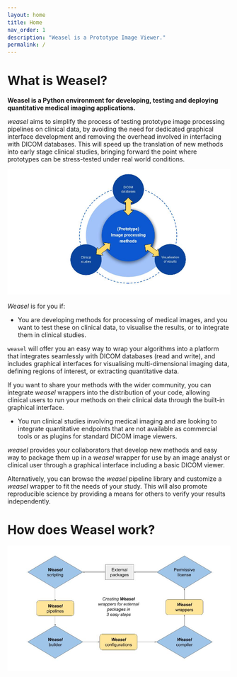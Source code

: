 ```yaml
---
layout: home
title: Home
nav_order: 1
description: "Weasel is a Prototype Image Viewer."
permalink: /
---
```

# What is Weasel?

**Weasel is a Python environment for developing, testing and deploying quantitative medical imaging applications.** 

_weasel_ aims to simplify the process of testing prototype image processing pipelines on clinical data, by avoiding the need for dedicated graphical interface development and removing the overhead involved in interfacing with DICOM databases. This will speed up the translation of new methods into early stage clinical studies, bringing forward the point where prototypes can be stress-tested under real world conditions. 

![](/media/Challenge.jpg)

_Weasel_ is for you if:

- You are developing methods for processing of medical images, and you want to test these on clinical data, to visualise the results, or to integrate them in clinical studies. 

`weasel` will offer you an easy way to wrap your algorithms into a platform that integrates seamlessly with DICOM databases (read and write), and includes graphical interfaces for visualising multi-dimensional imaging data, defining regions of interest, or extracting quantitative data. 

If you want to share your methods with the wider community, you can integrate _weasel_ wrappers into the distribution of your code, allowing clinical users to run your methods on their clinical data through the built-in graphical interface. 

- You run clinical studies involving medical imaging and are looking to integrate quantitative endpoints that are not available as commercial tools or as plugins for standard DICOM image viewers.

_weasel_ provides your collaborators that develop new methods and easy way to package them up in a _weasel_ wrapper for use by an image analyst or clinical user through a graphical interface including a basic DICOM viewer. 

Alternatively, you can browse the _weasel_ pipeline library and customize a _weasel_ wrapper to fit the needs of your study. This will also promote reproducible science by providing a means for others to verify your results independently.

# How does Weasel work?

![](/media/Approach.jpg)
